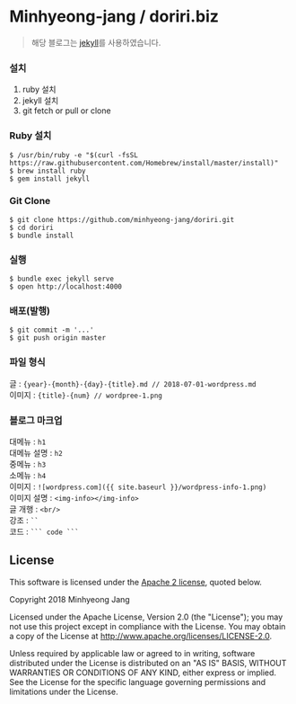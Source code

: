 Minhyeong-jang / doriri.biz
===========================

> 해당 블로그는 [jekyll](https://jekyllrb.com/)를 사용하였습니다.

### 설치

1. ruby 설치
2. jekyll 설치
3. git fetch or pull or clone

### Ruby 설치

```console
$ /usr/bin/ruby -e "$(curl -fsSL https://raw.githubusercontent.com/Homebrew/install/master/install)"
$ brew install ruby
$ gem install jekyll
```

### Git Clone

```console
$ git clone https://github.com/minhyeong-jang/doriri.git
$ cd doriri
$ bundle install
```

### 실행

```
$ bundle exec jekyll serve
$ open http://localhost:4000
```

### 배포(발행)

```
$ git commit -m '...'
$ git push origin master
```
### 파일 형식
글 : `{year}-{month}-{day}-{title}.md // 2018-07-01-wordpress.md`<br/>
이미지 : `{title}-{num} // wordpree-1.png`<br/>

### 블로그 마크업
대메뉴 : `h1`<br/>
대메뉴 설명 : `h2`<br/>
중메뉴 : `h3`<br/>
소메뉴 : `h4`<br/>
이미지 : `![wordpress.com]({{ site.baseurl }}/wordpress-info-1.png)`<br/>
이미지 설명 : `<img-info></img-info>`<br/>
글 개행 : `<br/>`<br/>
강조 : ` `` `<br/>
코드 : ` ``` code ``` `

## License

This software is licensed under the [Apache 2 license](LICENSE.txt), quoted below.

Copyright 2018 Minhyeong Jang

Licensed under the Apache License, Version 2.0 (the "License"); you may not use this project except in compliance with the License. You may obtain a copy of the License at http://www.apache.org/licenses/LICENSE-2.0.

Unless required by applicable law or agreed to in writing, software distributed under the License is distributed on an "AS IS" BASIS, WITHOUT WARRANTIES OR CONDITIONS OF ANY KIND, either express or implied. See the License for the specific language governing permissions and limitations under the License.